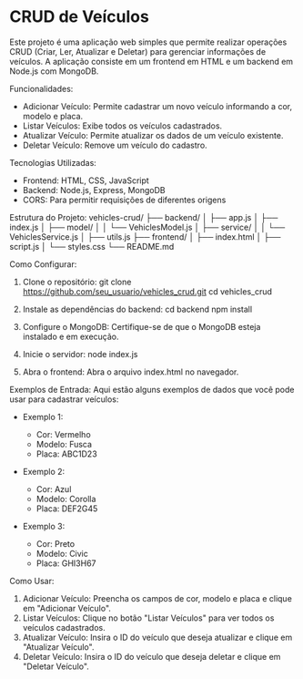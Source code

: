 # CRUD de Veículos

Este projeto é uma aplicação web simples que permite realizar operações CRUD (Criar, Ler, Atualizar e Deletar) para gerenciar informações de veículos. A aplicação consiste em um frontend em HTML e um backend em Node.js com MongoDB.

Funcionalidades:
- Adicionar Veículo: Permite cadastrar um novo veículo informando a cor, modelo e placa.
- Listar Veículos: Exibe todos os veículos cadastrados.
- Atualizar Veículo: Permite atualizar os dados de um veículo existente.
- Deletar Veículo: Remove um veículo do cadastro.

Tecnologias Utilizadas:
- Frontend: HTML, CSS, JavaScript
- Backend: Node.js, Express, MongoDB
- CORS: Para permitir requisições de diferentes origens

Estrutura do Projeto:
vehicles-crud/
├── backend/
│   ├── app.js
│   ├── index.js
│   ├── model/
│   │   └── VehiclesModel.js
│   ├── service/
│   │   └── VehiclesService.js
│   ├── utils.js
├── frontend/
│   ├── index.html
│   ├── script.js
│   └── styles.css
└── README.md

Como Configurar:
1. Clone o repositório:
   git clone https://github.com/seu_usuario/vehicles_crud.git
   cd vehicles_crud

2. Instale as dependências do backend:
   cd backend
   npm install

3. Configure o MongoDB:
   Certifique-se de que o MongoDB esteja instalado e em execução.

4. Inicie o servidor:
   node index.js

5. Abra o frontend:
   Abra o arquivo index.html no navegador.

Exemplos de Entrada:
Aqui estão alguns exemplos de dados que você pode usar para cadastrar veículos:
- Exemplo 1:
  - Cor: Vermelho
  - Modelo: Fusca
  - Placa: ABC1D23

- Exemplo 2:
  - Cor: Azul
  - Modelo: Corolla
  - Placa: DEF2G45

- Exemplo 3:
  - Cor: Preto
  - Modelo: Civic
  - Placa: GHI3H67

Como Usar:
1. Adicionar Veículo: Preencha os campos de cor, modelo e placa e clique em "Adicionar Veículo".
2. Listar Veículos: Clique no botão "Listar Veículos" para ver todos os veículos cadastrados.
3. Atualizar Veículo: Insira o ID do veículo que deseja atualizar e clique em "Atualizar Veículo".
4. Deletar Veículo: Insira o ID do veículo que deseja deletar e clique em "Deletar Veículo".
